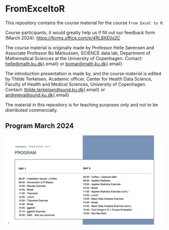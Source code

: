 # FromExceltoR

This repository contains the course material for the course `From Excel to R`.

Course participants, it would greatly help us if fill out our feedback form (March 2024): <https://forms.office.com/e/4RL8XE0s2C>

The course material is originally made by Professor Helle Sørensen and Associate Professor Bo Markussen, SCIENCE data lab, Department of Mathematical Sciences at the University of Copenhagen. Contact: [helle\@math.ku.dk](mailto:helle@math.ku.dk){.email} or [bomar\@math.ku.dk](mailto:bomar@math.ku.dk){.email}

The introduction presentation is made by, and the course material is edited by Thilde Terkelsen, Academic officer, Center for Health Data Science, Faculty of Health and Medical Sciences, University of Copenhagen. Contact: [thilde.terkelsen\@sund.ku.dk](mailto:thilde.terkelsen@sund.ku.dk){.email} or [andrejeva\@sund.ku.dk](mailto:andrejeva@sund.ku.dk){.email}

The material in this repository is for teaching purposes only and not to be distributed commercially.

## Program March 2024

![image](https://github.com/Center-for-Health-Data-Science/FromExceltoR/blob/2024_Mar/Teachers/images/Program.png)
